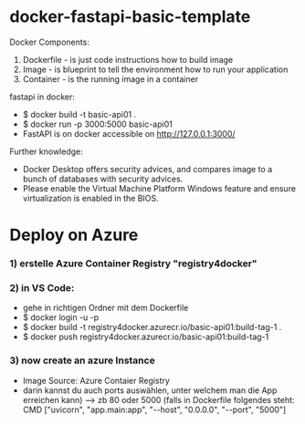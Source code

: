 # docker-fastapi-basic-template

Docker Components:
1. Dockerfile - is just code instructions how to build image
2. Image      - is blueprint to tell the environment how to run your application
3. Container  - is the running image in a container


fastapi in docker:
- $ docker build -t basic-api01 .
- $ docker run -p 3000:5000 basic-api01
- FastAPI is on docker accessible on http://127.0.0.1:3000/


Further knowledge:
- Docker Desktop offers security advices, and compares image to a bunch of databases with security advices.
- Please enable the Virtual Machine Platform Windows feature and ensure virtualization is enabled in the BIOS.


# Deploy on Azure

### 1) erstelle Azure Container Registry "registry4docker"

### 2) in VS Code:
- gehe in richtigen Ordner mit dem Dockerfile
- $ docker login <Container-registry-Login-server> -u <Container-registry-Username> -p <Container-registry-password>
- $ docker build -t registry4docker.azurecr.io/basic-api01:build-tag-1 .
- $ docker push registry4docker.azurecr.io/basic-api01:build-tag-1

### 3) now create an azure Instance
- Image Source: Azure Contaier Registry
- darin kannst du auch ports auswählen, unter welchem man die App erreichen kann) --> zb 80 oder 5000 (falls in Dockerfile folgendes steht: CMD ["uvicorn", "app.main:app", "--host", "0.0.0.0", "--port", "5000"]
